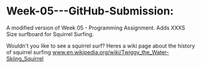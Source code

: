 # Week-05---GitHub-Submission:
A modified version of Week 05 - Programming Assignment.
Adds XXXS Size surfboard for Squirrel Surfing.

Wouldn't you like to see a squirrel surf? Heres a wiki page about the history of squirrel surfing www.en.wikipedia.org/wiki/Twiggy_the_Water-Skiing_Squirrel
